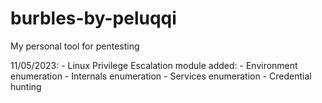 # burbles-by-peluqqi
My personal tool for pentesting

11/05/2023:
    - Linux Privilege Escalation module added:
        - Environment enumeration
        - Internals enumeration
        - Services enumeration
        - Credential hunting
